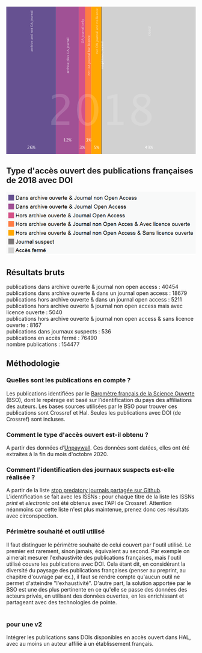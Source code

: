 ![2018 FR OA type](img/oa_type_2018.png)

## Type d'accès ouvert des publications françaises de 2018 avec DOI

![legend](img/legend.png)

## Résultats bruts

publications dans archive ouverte & journal non open access : 40454<br />
publications dans archive ouverte & dans un journal open access : 18679<br />
publications hors archive ouverte & dans un journal open access : 5211<br />
publications hors archive ouverte & journal non open access mais avec licence ouverte : 5040<br />
publications hors archive ouverte & journal non open access & sans licence ouverte : 8167<br />
publications dans journaux suspects : 536<br />
publications en accès fermé : 76490<br/>
nombre publications : 154477<br />



## Méthodologie

### Quelles sont les publications en compte ? 
Les publications identifiées par le [Baromètre français de la Science Ouverte](https://ministeresuprecherche.github.io/bso) (BSO), dont le repérage est basé sur l’identification du pays des affiliations des auteurs. Les bases sources utilisées par le BSO pour trouver ces publications sont Crossref et Hal. Seules les publications avec DOI (de Crossref) sont incluses. <br />


### Comment le type d'accès ouvert est-il obtenu ? 
A partir des données d’[Unpaywall](https://unpaywall.org/products/api). Ces données sont datées, elles ont été extraites à la fin du mois d'octobre 2020.<br />


### Comment l'identification des journaux suspects est-elle réalisée ? 
A partir de la liste [stop predatory journals partagée sur Github](https://github.com/stop-predatory-journals/stop-predatory-journals.github.io). L'identification se fait avec les ISSNs : pour chaque titre de la liste les ISSNs _print_ et _electronic_ ont été obtenus avec l'API de Crossref. Attention néanmoins car cette liste n'est plus maintenue, prenez donc ces résultats avec circonspection.


### Périmètre souhaité et outil utilisé 
Il faut distinguer le périmètre souhaité de celui couvert par l'outil utilisé. Le premier est rarement, sinon jamais, équivalent au second. Par exemple on aimerait mesurer l'exhaustivité des publications françaises, mais l'outil utilisé couvre les publications avec DOI. Cela étant dit, en considérant la diversité du paysage des publications françaises (penser au preprint, au chapitre d'ouvrage par ex.), il faut se rendre compte qu'aucun outil ne permet d'atteindre "l'exhaustivité". D'autre part, la solution apportée par le BSO est une des plus pertinente en ce qu'elle se passe des données des acteurs privés, en utilisant des données ouvertes, en les enrichissant et partageant avec des technologies de pointe.
<br /><br />

### pour une v2
Intégrer les publications sans DOIs disponibles en accès ouvert dans HAL, avec au moins un auteur affilié à un établissement français. <br />
